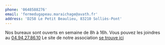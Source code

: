 ```yaml
---
phone: '0648588276'
email: 'fermedugapeau.maraichage@avath.fr'
address: 'D258 Le Petit Beaulieu, 83210 Solliès-Pont'
---
```


Nos bureaux sont ouverts en semaine de 8h à 16h.
Vous pouvez les joindres au [04.94.27.86.10](tel:+33494278610)
Le site de notre association [se trouve ici](https://www.avath-ermitage.fr/)
